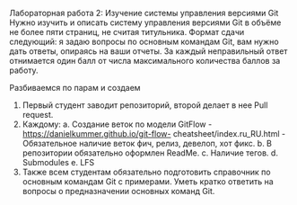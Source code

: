 ﻿Лабораторная работа 2: Изучение системы управления версиями Git
Нужно изучить и описать систему управления версиями Git в объёме не
более пяти страниц, не считая титульника. Формат сдачи следующий: я
задаю вопросы по основным командам Git, вам нужно дать ответы, опираясь
на ваши отчеты. За каждый неправильный ответ отнимается один балл от числа максимального количества баллов за работу.

Разбиваемся по парам и создаем
1) Первый студент заводит репозиторий, второй делает в нее Pull request.
2) Каждому:
a. Создание веток по модели GitFlow - https://danielkummer.github.io/git-flow-
cheatsheet/index.ru_RU.html - Обязательное наличие веток фич, релиз, девелоп, хот фикс.
b. В репозитории обязательно оформлен ReadMe.
c. Наличие тегов.
d. Submodules
e. LFS
3) Также всем студентам обязательно подготовить справочник по основным
командам Git с примерами. Уметь кратко ответить на вопросы о предназначении основных команд Git.


